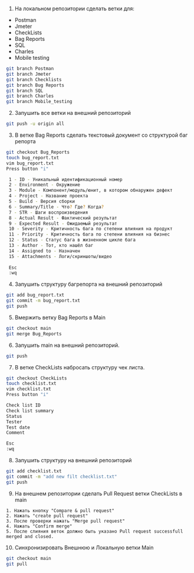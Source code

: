 1. На локальном репозитории сделать ветки для:
- Postman
- Jmeter
- CheckLists
- Bag Reports
- SQL
- Charles
- Mobile testing
```bash
git branch Postman
git branch Jmeter
git branch Checklists
git branch Bug Reports
git branch SQL
git branch Charles
git branch Mobile_testing
```

2. Запушить все ветки на внешний репозиторий
```bash
git push -u origin all
```
3. В ветке Bag Reports сделать текстовый документ со структурой баг репорта
```bash
git checkout Bug_Reports
touch bug_report.txt
vim bug_report.txt
Press button "i"

 1 - ID - Уникальный идентификационный номер
 2 - Environment - Окружение 
 3 - Module - Компонент/модуль/юнит, в котором обнаружен дефект
 4 - Project - Название проекта
 5 - Build - Версия сборки
 6 - Summary/Title - Что? Где? Когда?
 7 - STR - Шаги воспроизведения
 8 - Actual Result - Фактический результат
 9 - Expected Result - Ожидаемый результат
 10 - Severity - Критичность бага по степени влияния на продукт
 11 - Priority - Критичность бага по степени влияния на бизнес
 12 - Status - Статус бага в жизненном цикле бага
 13 - Author - Тот, кто нашёл баг
 14 - Assigned to - Назначен
 15 - Attachments - Логи/скриншоты/видео
 
 Esc
 :wq
```
4. Запушить структуру багрепорта на внешний репозиторий
```bash
git add bug_report.txt
git commit -m bug_report.txt
git push
```
5. Вмержить ветку Bag Reports в Main
```bash
git checkout main
git merge Bug_Reports
```
6. Запушить main на внешний репозиторий.
```bash
git push
```
7. В ветке CheckLists набросать структуру чек листа.
```bash
git checkout CheckLists
touch checklist.txt
vim checklist.txt
Press button "i"

Check list ID
Check list summary
Status
Tester
Test date
Comment

Esc
:wq
```
8. Запушить структуру на внешний репозиторий
```bash
git add checklist.txt
git commit -m "add new filt checklist.txt"
git push
```
9. На внешнем репозитории сделать Pull Request ветки CheckLists в main
```
1. Нажать кнопку "Compare & pull request"
2. Нажать "create pull request"
3. После проверки нажать "Merge pull request"
4. Нажать "Confirm merge"
5. После слияния веток должно быть указано Pull request successfull merged and closed.
```
10. Синхронизировать Внешнюю и Локальную ветки Main
```bash
git checkout main
git pull
```
